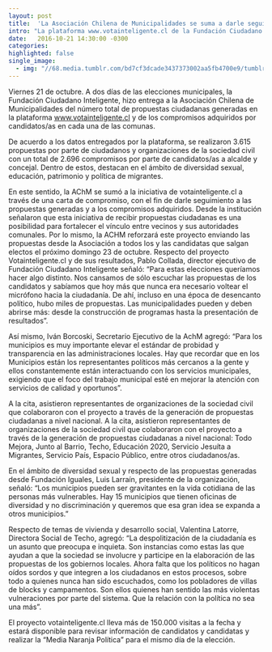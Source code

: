 ```yaml
---
layout: post
title:  'La Asociación Chilena de Municipalidades se suma a darle seguimiento a las propuestas ciudadanas y compromisos adquiridos por parte de los candidatos a través de votainteligente.cl'
intro: "La plataforma www.votainteligente.cl de la Fundación Ciudadano Inteligente logró un total de 3.615 propuestas ciudadanas y 2.696 compromisos por parte de candidatos a alcalde y concejal."
date:   2016-10-21 14:30:00 -0300
categories:
highlighted: false
single_image:
  - img: "//68.media.tumblr.com/bd7cf3dcade3437373002aa5fb4700e9/tumblr_inline_ofevokEhQW1r9usgg_500.jpg"
---
```

Viernes 21 de octubre. A dos días de las elecciones municipales, la Fundación Ciudadano Inteligente, hizo entrega a la Asociación Chilena de Municipalidades del número total de propuestas ciudadanas generadas en la plataforma www.votainteligente.cl y de los compromisos adquiridos por candidatos/as en cada una de las comunas.

De acuerdo a los datos entregados por la plataforma, se realizaron 3.615 propuestas por parte de ciudadanos y organizaciones de la sociedad civil con un total de 2.696 compromisos por parte de candidatos/as a alcalde y concejal. Dentro de estos, destacan en el ámbito de diversidad sexual, educación, patrimonio y política de migrantes.

En este sentido, la AChM se sumó a la iniciativa de votainteligente.cl  a través de una carta de compromiso, con el fin de darle seguimiento a las propuestas generadas y a los compromisos adquiridos. Desde la institución señalaron que esta iniciativa de recibir propuestas ciudadanas es una posibilidad para fortalecer el vínculo entre vecinos y sus autoridades comunales. Por lo mismo, la ACHM reforzará este proyecto enviando las propuestas desde la Asociación a todos los y las candidatas que salgan electos el próximo domingo 23 de octubre.
Respecto del proyecto Votainteligente.cl y de sus resultados, Pablo Collada, director ejecutivo de Fundación Ciudadano Inteligente señaló: “Para estas elecciones queríamos hacer algo distinto. Nos cansamos de sólo escuchar las propuestas de los candidatos y sabíamos que hoy más que nunca era necesario voltear el micrófono hacia la ciudadanía. De ahí, incluso en una época de desencanto político, hubo miles de propuestas. Las municipalidades pueden y deben abrirse más: desde la construcción de programas hasta la presentación de resultados”.

Así mismo, Iván Borcoski, Secretario Ejecutivo de la AchM agregó: “Para los municipios es muy importante elevar el estándar de probidad y transparencia en las administraciones locales. Hay que recordar que en los Municipios están los representantes políticos más cercanos a la gente y ellos constantemente  están interactuando con los servicios municipales, exigiendo que el foco del trabajo municipal esté en mejorar la atención con servicios de calidad y oportunos”.

A la cita, asistieron representantes de organizaciones de la sociedad civil que colaboraron con el proyecto a través de la generación de propuestas ciudadanas a nivel nacional. A la cita, asistieron representantes de organizaciones de la sociedad civil que colaboraron con el proyecto a través de la generación de propuestas ciudadanas a nivel nacional: Todo Mejora, Junto al Barrio, Techo, Educación 2020, Servicio Jesuíta a Migrantes, Servicio País, Espacio Público, entre otros ciudadanos/as.

En el ámbito de diversidad sexual y respecto de las propuestas generadas desde Fundación Iguales,  Luis Larraín, presidente de la organización, señaló: “Los municipios pueden ser gravitantes en la vida cotidiana de las personas más vulnerables. Hay 15 municipios que tienen oficinas de diversidad y no discriminación y queremos que esa gran idea se expanda a otros municipios.”

Respecto de temas de vivienda y desarrollo social, Valentina Latorre, Directora Social de Techo,  agregó: “La despolitización de la ciudadanía es un asunto que preocupa e inquieta. Son instancias como estas las que ayudan a que la sociedad se involucre y participe en la elaboración de las propuestas de los gobiernos locales. Ahora falta que los políticos no hagan oídos sordos y que integren a los ciudadanos en estos procesos, sobre todo a quienes nunca han sido escuchados, como los pobladores de villas de blocks y campamentos. Son ellos quienes han sentido las más violentas vulneraciones por parte del sistema. Que la relación con la política no sea una más”.

El proyecto votainteligente.cl lleva más de 150.000 visitas a la fecha y estará disponible para revisar información de candidatos y candidatas y realizar la “Media Naranja Política” para el mismo día de la elección.
